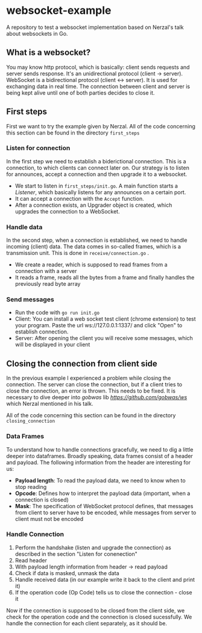 # websocket-example
A repository to test a websocket implementation based on Nerzal's talk about websockets in Go.

## What is a websocket?
You may know http protocol, which is basically: client sends requests and server sends response. It's an unidirectional protocol (client -> server). WebSocket is a bidirectional protocol (client <-> server). It is used for exchanging data in real time. The connection between client and server is being kept alive until one of both parties decides to close it.

## First steps 
First we want to try the example given by Nerzal. All of the code concerning this section can be found in the directory `first_steps`

### Listen for connection
In the first step we need to establish a biderictional connection. This is a connection, to which clients can connect later on. Our strategy is to listen for announces, accept a connection and then upgrade it to a websocket. 
- We start to listen in `first_steps/init.go`. A main function starts a *Listener*, which basically listens for any announces on a certain port. 
- It can accept a connection with the `Accept` function.
- After a connection exists, an Upgrader object is created, which upgrades the connection to a WebSocket.

### Handle data
In the second step, when a connection is established, we need to handle incoming (client) data. The data comes in so-called frames, which is a transmission unit. This is done in `receive/connection.go` . 
- We create a reader, which is supposed to read frames from a connection with a server
- It reads a frame, reads all the bytes from a frame and finally handles the previously read byte array

### Send messages
- Run the code with `go run init.go`
- Client: You can install a web socket test client (chrome extension) to test your program. Paste the url ws://127.0.0.1:1337/ and click "Open" to establish connection.
- Server: After opening the client you will receive some messages, which will be displayed in your client

## Closing the connection from client side
In the previous example I experienced a problem while closing the connection. The server can close the connection, but if a client tries to close the connection, an error is thrown. This needs to be fixed. It is necessary to dive deeper into _gobwas_ lib _https://github.com/gobwas/ws_ which Nerzal mentioned in his talk.

All of the code concerning this section can be found in the directory `closing_connection`

### Data Frames
To understand how to handle connections gracefully, we need to dig a little deeper into dataframes. Broadly speaking, data frames consist of a header and payload. The following information from the header are interesting for us:
- **Payload length**: To read the payload data, we need to know when to stop reading
- **Opcode**: Defines how to interpret the payload data (important, when a connection is closed)
- **Mask**: The specification of WebSocket protocol defines, that messages from client to server have to be encoded, while messages from server to client must not be encoded

### Handle Connection
1. Perform the handshake (listen and upgrade the connection) as described in the section "Listen for conenection"
2. Read header
3. With payload length information from header -> read payload
4. Check if data is masked, unmask the data
5. Handle received data (in our example write it back to the client and print it)
6. If the operation code (Op Code) tells us to close the connection - close it

Now if the connection is supposed to be closed from the client side, we check for the operation code and the connection is closed sucessfully. We handle the connection for each client separately, as it should be. 
